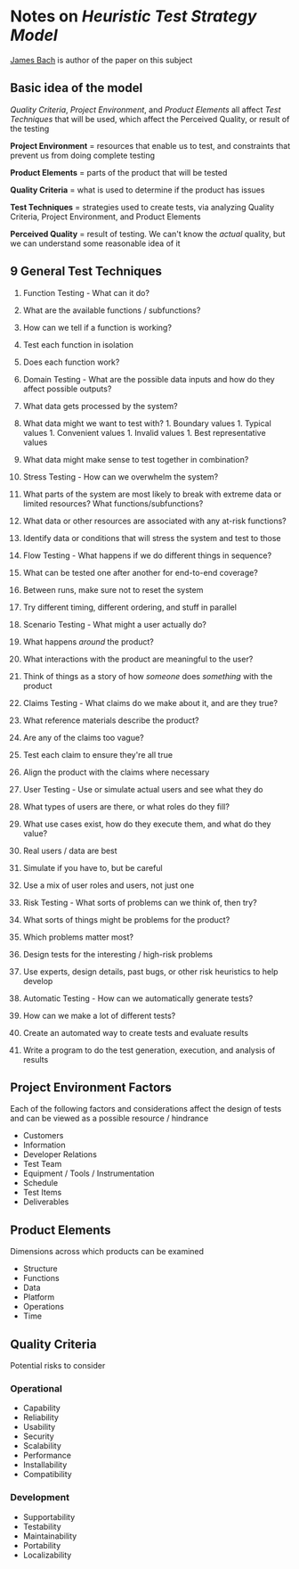 # Notes on *Heuristic Test Strategy Model* #
[James Bach](www.satisfice.com) is author of the paper on this subject

## Basic idea of the model ##
*Quality Criteria*, *Project Environment*, and *Product Elements* all affect
*Test Techniques* that will be used, which affect the Perceived Quality,
or result of the testing

**Project Environment** = resources that enable us to test, and constraints
that prevent us from doing complete testing

**Product Elements** = parts of the product that will be tested

**Quality Criteria** = what is used to determine if the product has issues

**Test Techniques** = strategies used to create tests, via analyzing Quality
Criteria, Project Environment, and Product Elements

**Perceived Quality** = result of testing.  We can't know the *actual*
quality, but we can understand some reasonable idea of it

## 9 General Test Techniques ##

1. Function Testing - What can it do?

  1. What are the available functions / subfunctions?
  1. How can we tell if a function is working?
  1. Test each function in isolation
  1. Does each function work?

1. Domain Testing - What are the possible data inputs and how do they
affect possible outputs?

  1. What data gets processed by the system?
  1. What data might we want to test with?
    1. Boundary values
    1. Typical values
    1. Convenient values
    1. Invalid values
    1. Best representative values
  1. What data might make sense to test together in combination?

1. Stress Testing - How can we overwhelm the system?

  1. What parts of the system are most likely to break with extreme data or
  limited resources?  What functions/subfunctions?
  1. What data or other resources are associated with any at-risk functions?
  1. Identify data or conditions that will stress the system and test to
  those

1. Flow Testing - What happens if we do different things in sequence?

  1. What can be tested one after another for end-to-end coverage?
  1. Between runs, make sure not to reset the system
  1. Try different timing, different ordering, and stuff in parallel

1. Scenario Testing - What might a user actually do?

  1. What happens *around* the product?
  1. What interactions with the product are meaningful to the user?
  1. Think of things as a story of how *someone* does *something* with
  the product

1. Claims Testing - What claims do we make about it, and are they true?

  1. What reference materials describe the product?
  1. Are any of the claims too vague?
  1. Test each claim to ensure they're all true
  1. Align the product with the claims where necessary

1. User Testing - Use or simulate actual users and see what they do

  1. What types of users are there, or what roles do they fill?
  1. What use cases exist, how do they execute them, and what do they value?
  1. Real users / data are best
  1. Simulate if you have to, but be careful
  1. Use a mix of user roles and users, not just one

1. Risk Testing - What sorts of problems can we think of, then try?

  1. What sorts of things might be problems for the product?
  1. Which problems matter most?
  1. Design tests for the interesting / high-risk problems
  1. Use experts, design details, past bugs, or other risk heuristics to
  help develop

1. Automatic Testing - How can we automatically generate tests?
  1. How can we make a lot of different tests?
  1. Create an automated way to create tests and evaluate results
  1. Write a program to do the test generation, execution, and analysis of
  results

## Project Environment Factors ##
Each of the following factors and considerations affect the design of
tests and can be viewed as a possible resource / hindrance

- Customers
- Information
- Developer Relations
- Test Team
- Equipment / Tools / Instrumentation
- Schedule
- Test Items
- Deliverables

## Product Elements ##
Dimensions across which products can be examined

- Structure
- Functions
- Data
- Platform
- Operations
- Time

## Quality Criteria ##
Potential risks to consider

### Operational ###
- Capability
- Reliability
- Usability
- Security
- Scalability
- Performance
- Installability
- Compatibility

### Development ###
- Supportability
- Testability
- Maintainability
- Portability
- Localizability
